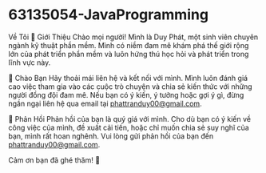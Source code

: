 # 63135054-JavaProgramming

Về Tôi
🚀 Giới Thiệu
Chào mọi người! Mình là Duy Phát, một sinh viên chuyên ngành kỹ thuật phần mềm. Mình có niềm đam mê khám phá thế giới rộng lớn của phát triển phần mềm và luôn hứng thú học hỏi và phát triển trong lĩnh vực này.

👋 Chào Bạn
Hãy thoải mái liên hệ và kết nối với mình. Mình luôn đánh giá cao việc tham gia vào các cuộc trò chuyện và chia sẻ kiến thức với những người đồng đội đam mê. Nếu bạn có ý kiến, ý tưởng hoặc gợi ý gì, đừng ngần ngại liên hệ qua email tại phattranduy00@gmail.com.

🌟 Phản Hồi
Phản hồi của bạn là quý giá với mình. Cho dù bạn có ý kiến về công việc của mình, đề xuất cải tiến, hoặc chỉ muốn chia sẻ suy nghĩ của bạn, mình rất hoan nghênh. Vui lòng gửi phản hồi của bạn đến phattranduy00@gmail.com.

Cảm ơn bạn đã ghé thăm! 🚀
